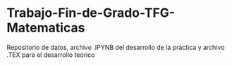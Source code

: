 # Trabajo-Fin-de-Grado-TFG-Matematicas
Repositorio de datos, archivo .IPYNB del desarrollo de la práctica y archivo .TEX para el desarrollo teórico
